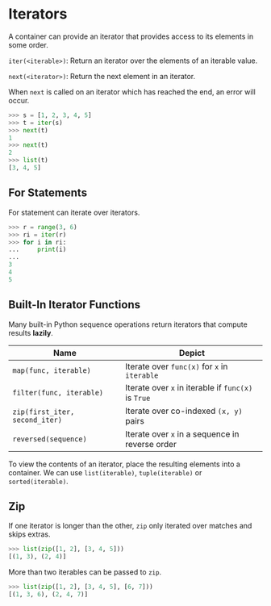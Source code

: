 # Iterators

A container can provide an iterator that provides access to its elements in some order.

`iter(<iterable>)`: Return an iterator over the elements of an iterable value.

`next(<iterator>)`: Return the next element in an iterator.

When `next` is called on an iterator which has reached the end, an error will occur.

```python
>>> s = [1, 2, 3, 4, 5]
>>> t = iter(s)
>>> next(t)
1
>>> next(t)
2
>>> list(t)
[3, 4, 5]
```

## For Statements

For statement can iterate over iterators.

```python
>>> r = range(3, 6)
>>> ri = iter(r)
>>> for i in ri:
...     print(i)
... 
3
4
5
```

## Built-In Iterator Functions

Many built-in Python sequence operations return iterators that compute results **lazily**.

|Name|Depict|
|---|---|
|`map(func, iterable)`|Iterate over `func(x)` for `x` in `iterable`|
|`filter(func, iterable)`|Iterate over `x` in iterable if `func(x)` is `True`|
|`zip(first_iter, second_iter)`|Iterate over co-indexed `(x, y)` pairs|
|`reversed(sequence)`|Iterate over `x` in a sequence in reverse order|

To view the contents of an iterator, place the resulting elements into a container. We can use `list(iterable)`, `tuple(iterable)` or `sorted(iterable)`.

## Zip

If one iterator is longer than the other, `zip` only iterated over matches and skips extras.

```python
>>> list(zip([1, 2], [3, 4, 5]))
[(1, 3), (2, 4)]
```

More than two iterables can be passed to `zip`.

```python
>>> list(zip([1, 2], [3, 4, 5], [6, 7]))
[(1, 3, 6), (2, 4, 7)]
```
